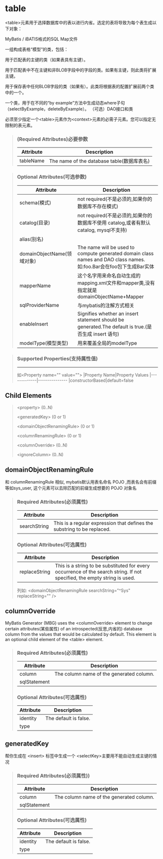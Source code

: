 # table

\<table>元素用于选择数据库中的表以进行内省。选定的表将导致为每个表生成以下对象：

MyBatis / iBATIS格式的SQL Map文件

一组构成表格“模型”的类，包括：

用于匹配表的主键的类（如果表具有主键）。

用于匹配表中不在主键和非BLOB字段中的字段的类。如果有主键，则此类将扩展主键。

用于保存表中任何BLOB字段的类（如果有）。此类将根据表的配置扩展前两个类中的一个。

一个类，用于在不同的“by example”方法中生成动态where子句（selectByExample，deleteByExample）。
（可选）DAO接口和类

必须至少指定一个\<table>元素作为\<context>元素的必需子元素。您可以指定无限制的表元素。
>### (Required Attributes)必要参数
>|Attribute|Description
>|---------|-----------
>|tableName|	The name of the database table(数据库表名)

>### Optional Attributes(可选参数)
>|Attribute|Description
>|---------|-----------
>|schema(模式)| not required(不是必须的,如果你的数据库不存在模式)
>|catalog(目录)| not required(不是必须的,如果你的数据库不使用 catalog,或者有默认 catalog, mysql不支持)
>|alias(别名)|
>|domainObjectName(领域对象)|The name will be used to compute generated domain class names and DAO class names.如:foo.Bar会在foo包下生成Bar实体
>|mapperName|这个名字用来命名自动生成的mapping.xml文件和mapper类,没有指定就是 domainObjectName+Mapper
>|sqlProviderName|与mybatis的注解方式相关
>|enableInsert|Signifies whether an insert statement should be generated.The default is true.(是否生成 insert 语句)
>|modelType(模型类型)|用来覆盖全局的modelType

>### Supported Properties(支持属性值)
> ***
> 如\<Property name="" value="">
> |Property Name|Property Values
> |-------------|---------------
> |constructorBased|default=false

## Child Elements
> \<property> (0..N)
> 
> \<generatedKey> (0 or 1)
> 
> \<domainObjectRenamingRule> (0 or 1)
> 
> \<columnRenamingRule> (0 or 1)
> 
> \<columnOverride> (0..N)
> 
> \<ignoreColumn> (0..N)

## domainObjectRenamingRule
和 columnRenamingRule 相似,
mybatis默认用表名命名 POJO ,而表名会有前缀等如sys_user, 这个元素可以去除匹配的前缀生成想要的 POJO 对象名
> ### Required Attributes(必须属性)
> |Attribute|Description
> |---------|-----------
> |searchString|This is a regular expression that defines the substring to be replaced.
> ### Optional Attributes(可选属性)
> |Attribute|Description
> |---------|-----------
> |replaceString|This is a string to be substituted for every occurrence of the search string. If not specified, the empty string is used.
> 列如: \<domainObjectRenamingRule searchString="^Sys" replaceString="" />

## columnOverride
MyBatis Generator (MBG) uses the \<columnOverride> element to change certain attributes(某些属性) of an introspected(反思,内省的) database column from the values that would be calculated by default. This element is an optional child element of the \<table> element.
> ### Required Attributes(必须属性)
> |Attribute|Description
> |---------|-----------
> |column   |The column name of the generated column.
> |sqlStatement|
> ### Optional Attributes(可选属性)
> |Attribute|Description
> |---------|-----------
> |identity|The default is false.
> |type|

## generatedKey
帮你生成在 \<insert> 标签中生成一个 \<selectKey>主要用不能自动生成主键的情况
> ### Required Attributes(必须属性))
> |Attribute|Description
> |---------|-----------
> |column   |The column name of the generated column.
> |sqlStatement|
> ### Optional Attributes(可选属性)
> |Attribute|Description
> |---------|-----------
> |identity|The default is false.
> |type|
